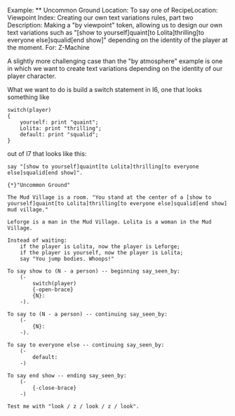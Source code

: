 Example: ** Uncommon Ground
Location: To say one of
RecipeLocation: Viewpoint
Index: Creating our own text variations rules, part two
Description: Making a "by viewpoint" token, allowing us to design our own text variations such as "[show to yourself]quaint[to Lolita]thrilling[to everyone else]squalid[end show]" depending on the identity of the player at the moment.
For: Z-Machine

  
A slightly more challenging case than the "by atmosphere" example is one in which we want to create text variations depending on the identity of our player character.

  
What we want to do is build a switch statement in I6, one that looks something like

  

``` inform7
switch(player)
{
	yourself: print "quaint";
	Lolita: print "thrilling";
	default: print "squalid";
}
```

  
out of I7 that looks like this:

  

``` inform7
say "[show to yourself]quaint[to Lolita]thrilling[to everyone else]squalid[end show]".

{*}"Uncommon Ground"

The Mud Village is a room. "You stand at the center of a [show to yourself]quaint[to Lolita]thrilling[to everyone else]squalid[end show] mud village."

Leforge is a man in the Mud Village. Lolita is a woman in the Mud Village.

Instead of waiting:
	if the player is Lolita, now the player is Leforge;
	if the player is yourself, now the player is Lolita;
	say "You jump bodies. Whoops!"

To say show to (N - a person) -- beginning say_seen_by:
	(-
		switch(player)
		{-open-brace}
		{N}:
	-).

To say to (N - a person) -- continuing say_seen_by:
	(-
		{N}:
	-).

To say to everyone else -- continuing say_seen_by:
	(-
		default:
	-)

To say end show -- ending say_seen_by:
	(-
		{-close-brace}
	-)

Test me with "look / z / look / z / look".
```

